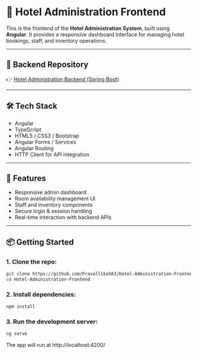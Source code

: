 # 🏨 Hotel Administration Frontend

This is the frontend of the **Hotel Administration System**, built using **Angular**. It provides a responsive dashboard interface for managing hotel bookings, staff, and inventory operations.

---

## 🔗 Backend Repository

👉 [Hotel Administration Backend (Spring Boot)](https://github.com/Pravallika583/Hotel-Administration-Backend)

---

## 🛠️ Tech Stack

- Angular
- TypeScript
- HTML5 / CSS3 / Bootstrap
- Angular Forms / Services
- Angular Routing
- HTTP Client for API integration

---

## 🚀 Features

- Responsive admin dashboard
- Room availability management UI
- Staff and inventory components
- Secure login & session handling
- Real-time interaction with backend APIs

---

## 📦 Getting Started

### 1. Clone the repo:
```bash
git clone https://github.com/Pravallika583/Hotel-Administration-Frontend.git
cd Hotel-Administration-Frontend
```

### 2. Install dependencies:
```bash
npm install
```
### 3. Run the development server:
```bash
ng serve
```
The app will run at http://localhost:4200/

